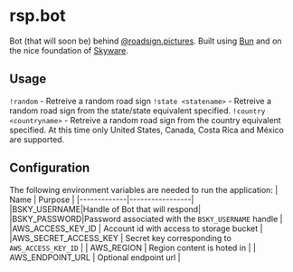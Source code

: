 # rsp.bot

Bot (that will soon be) behind [@roadsign.pictures](https://bsky.app/profile/roadsign.pictures).  Built using [Bun](https://bun.sh) and on the nice foundation of [Skyware](https://skyware.js.org).

## Usage
`!random` - Retreive a random road sign
`!state <statename>` - Retreive a random road sign from the state/state equivalent specified.
`!country <countryname>` - Retreive a random road sign from the country equivalent specified.  At this time only United States, Canada, Costa Rica and México are supported.

## Configuration

The following environment variables are needed to run the application:
|    Name     |     Purpose     |
|-------------|-----------------|
|BSKY_USERNAME|Handle of Bot that will respond|
|BSKY_PASSWORD|Password associated with the `BSKY_USERNAME` handle |
|AWS_ACCESS_KEY_ID | Account id with access to storage bucket |
|AWS_SECRET_ACCESS_KEY |  Secret key corresponding to `AWS_ACCESS_KEY_ID` |
| AWS_REGION | Region content is hoted in |
| AWS_ENDPOINT_URL |  Optional endpoint url |